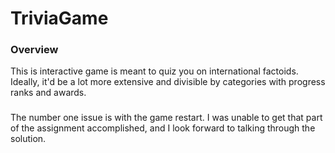 # TriviaGame

### Overview

This is interactive game is meant to quiz you on international factoids. Ideally, it'd be a lot more extensive and divisible by categories with progress ranks and awards.

###

The number one issue is with the game restart. I was unable to get that part of the assignment accomplished, and I look forward to talking through the solution.
